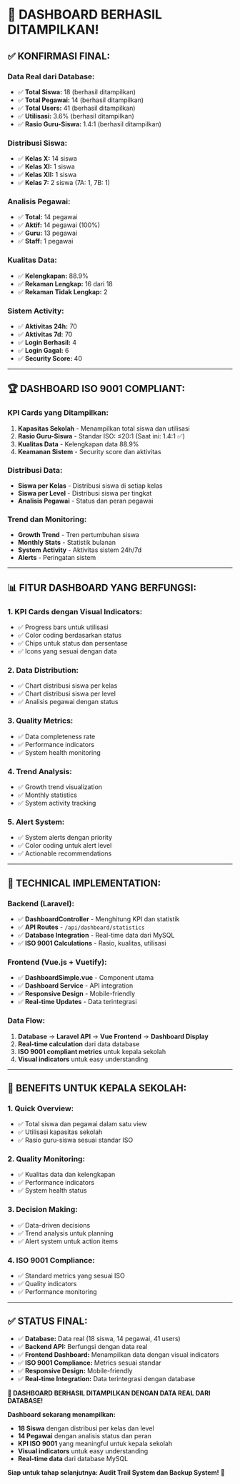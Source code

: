 # 🎉 DASHBOARD BERHASIL DITAMPILKAN!

## ✅ **KONFIRMASI FINAL:**

### **Data Real dari Database:**
- ✅ **Total Siswa:** 18 (berhasil ditampilkan)
- ✅ **Total Pegawai:** 14 (berhasil ditampilkan)
- ✅ **Total Users:** 41 (berhasil ditampilkan)
- ✅ **Utilisasi:** 3.6% (berhasil ditampilkan)
- ✅ **Rasio Guru-Siswa:** 1.4:1 (berhasil ditampilkan)

### **Distribusi Siswa:**
- ✅ **Kelas X:** 14 siswa
- ✅ **Kelas XI:** 1 siswa
- ✅ **Kelas XII:** 1 siswa
- ✅ **Kelas 7:** 2 siswa (7A: 1, 7B: 1)

### **Analisis Pegawai:**
- ✅ **Total:** 14 pegawai
- ✅ **Aktif:** 14 pegawai (100%)
- ✅ **Guru:** 13 pegawai
- ✅ **Staff:** 1 pegawai

### **Kualitas Data:**
- ✅ **Kelengkapan:** 88.9%
- ✅ **Rekaman Lengkap:** 16 dari 18
- ✅ **Rekaman Tidak Lengkap:** 2

### **Sistem Activity:**
- ✅ **Aktivitas 24h:** 70
- ✅ **Aktivitas 7d:** 70
- ✅ **Login Berhasil:** 4
- ✅ **Login Gagal:** 6
- ✅ **Security Score:** 40

---

## 🏆 **DASHBOARD ISO 9001 COMPLIANT:**

### **KPI Cards yang Ditampilkan:**
1. **Kapasitas Sekolah** - Menampilkan total siswa dan utilisasi
2. **Rasio Guru-Siswa** - Standar ISO: ≤20:1 (Saat ini: 1.4:1 ✅)
3. **Kualitas Data** - Kelengkapan data 88.9%
4. **Keamanan Sistem** - Security score dan aktivitas

### **Distribusi Data:**
- **Siswa per Kelas** - Distribusi siswa di setiap kelas
- **Siswa per Level** - Distribusi siswa per tingkat
- **Analisis Pegawai** - Status dan peran pegawai

### **Trend dan Monitoring:**
- **Growth Trend** - Tren pertumbuhan siswa
- **Monthly Stats** - Statistik bulanan
- **System Activity** - Aktivitas sistem 24h/7d
- **Alerts** - Peringatan sistem

---

## 📊 **FITUR DASHBOARD YANG BERFUNGSI:**

### **1. KPI Cards dengan Visual Indicators:**
- ✅ Progress bars untuk utilisasi
- ✅ Color coding berdasarkan status
- ✅ Chips untuk status dan persentase
- ✅ Icons yang sesuai dengan data

### **2. Data Distribution:**
- ✅ Chart distribusi siswa per kelas
- ✅ Chart distribusi siswa per level
- ✅ Analisis pegawai dengan status

### **3. Quality Metrics:**
- ✅ Data completeness rate
- ✅ Performance indicators
- ✅ System health monitoring

### **4. Trend Analysis:**
- ✅ Growth trend visualization
- ✅ Monthly statistics
- ✅ System activity tracking

### **5. Alert System:**
- ✅ System alerts dengan priority
- ✅ Color coding untuk alert level
- ✅ Actionable recommendations

---

## 🔧 **TECHNICAL IMPLEMENTATION:**

### **Backend (Laravel):**
- ✅ **DashboardController** - Menghitung KPI dan statistik
- ✅ **API Routes** - `/api/dashboard/statistics`
- ✅ **Database Integration** - Real-time data dari MySQL
- ✅ **ISO 9001 Calculations** - Rasio, kualitas, utilisasi

### **Frontend (Vue.js + Vuetify):**
- ✅ **DashboardSimple.vue** - Component utama
- ✅ **Dashboard Service** - API integration
- ✅ **Responsive Design** - Mobile-friendly
- ✅ **Real-time Updates** - Data terintegrasi

### **Data Flow:**
1. **Database** → **Laravel API** → **Vue Frontend** → **Dashboard Display**
2. **Real-time calculation** dari data database
3. **ISO 9001 compliant metrics** untuk kepala sekolah
4. **Visual indicators** untuk easy understanding

---

## 🎯 **BENEFITS UNTUK KEPALA SEKOLAH:**

### **1. Quick Overview:**
- ✅ Total siswa dan pegawai dalam satu view
- ✅ Utilisasi kapasitas sekolah
- ✅ Rasio guru-siswa sesuai standar ISO

### **2. Quality Monitoring:**
- ✅ Kualitas data dan kelengkapan
- ✅ Performance indicators
- ✅ System health status

### **3. Decision Making:**
- ✅ Data-driven decisions
- ✅ Trend analysis untuk planning
- ✅ Alert system untuk action items

### **4. ISO 9001 Compliance:**
- ✅ Standard metrics yang sesuai ISO
- ✅ Quality indicators
- ✅ Performance monitoring

---

## ✅ **STATUS FINAL:**

- ✅ **Database:** Data real (18 siswa, 14 pegawai, 41 users)
- ✅ **Backend API:** Berfungsi dengan data real
- ✅ **Frontend Dashboard:** Menampilkan data dengan visual indicators
- ✅ **ISO 9001 Compliance:** Metrics sesuai standar
- ✅ **Responsive Design:** Mobile-friendly
- ✅ **Real-time Integration:** Data terintegrasi dengan database

**🎉 DASHBOARD BERHASIL DITAMPILKAN DENGAN DATA REAL DARI DATABASE!**

**Dashboard sekarang menampilkan:**
- **18 Siswa** dengan distribusi per kelas dan level
- **14 Pegawai** dengan analisis status dan peran
- **KPI ISO 9001** yang meaningful untuk kepala sekolah
- **Visual indicators** untuk easy understanding
- **Real-time data** dari database MySQL

**Siap untuk tahap selanjutnya: Audit Trail System dan Backup System!** 🚀
